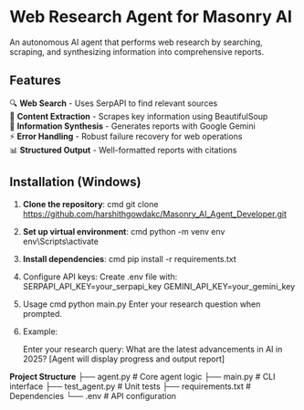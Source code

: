 # Web Research Agent for Masonry AI

An autonomous AI agent that performs web research by searching, scraping, and synthesizing information into comprehensive reports.

## Features

🔍 **Web Search** - Uses SerpAPI to find relevant sources  
📑 **Content Extraction** - Scrapes key information using BeautifulSoup  
🧠 **Information Synthesis** - Generates reports with Google Gemini  
⚡ **Error Handling** - Robust failure recovery for web operations  
📊 **Structured Output** - Well-formatted reports with citations  

## Installation (Windows)

1. **Clone the repository**:
   cmd
   git clone https://github.com/harshithgowdakc/Masonry_AI_Agent_Developer.git


2. **Set up virtual environment**:
    cmd
    python -m venv env
    env\Scripts\activate

3. **Install dependencies**:
    cmd
    pip install -r requirements.txt

4. Configure API keys:
    Create .env file with:
    SERPAPI_API_KEY=your_serpapi_key
    GEMINI_API_KEY=your_gemini_key

5. Usage
    cmd
    python main.py
    Enter your research question when prompted.

6. Example:

    Enter your research query: What are the latest advancements in AI in 2025?
    [Agent will display progress and output report]


**Project Structure**
├── agent.py          # Core agent logic
├── main.py           # CLI interface
├── test_agent.py     # Unit tests
├── requirements.txt  # Dependencies
└── .env              # API configuration